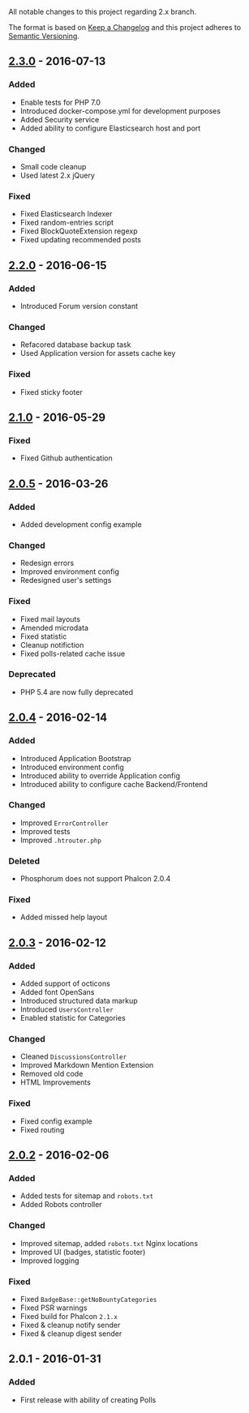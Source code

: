 All notable changes to this project regarding 2.x branch.

The format is based on [Keep a Changelog](http://keepachangelog.com/)
and this project adheres to [Semantic Versioning](http://semver.org/).

## [2.3.0] - 2016-07-13
### Added
- Enable tests for PHP 7.0
- Introduced docker-compose.yml for development purposes
- Added Security service
- Added ability to configure Elasticsearch host and port

### Changed
- Small code cleanup
- Used latest 2.x jQuery

### Fixed
- Fixed Elasticsearch Indexer
- Fixed random-entries script
- Fixed BlockQuoteExtension regexp
- Fixed updating recommended posts

## [2.2.0] - 2016-06-15
### Added
- Introduced Forum version constant
 
### Changed
- Refacored database backup task
- Used Application version for assets cache key

### Fixed
- Fixed sticky footer

## [2.1.0] - 2016-05-29
### Fixed
- Fixed Github authentication

## [2.0.5] - 2016-03-26
### Added
- Added development config example

### Changed
- Redesign errors
- Improved environment config
- Redesigned user's settings

### Fixed
- Fixed mail layouts
- Amended microdata
- Fixed statistic
- Cleanup notifiction
- Fixed polls-related cache issue

### Deprecated
- PHP 5.4 are now fully deprecated

## [2.0.4] - 2016-02-14
### Added
- Introduced Application Bootstrap
- Introduced environment config
- Introduced ability to override Application config
- Introduced ability to configure cache Backend/Frontend

### Changed
- Improved `ErrorController`
- Improved tests
- Improved `.htrouter.php`

### Deleted
- Phosphorum does not support Phalcon 2.0.4

### Fixed
- Added missed help layout

## [2.0.3] - 2016-02-12
### Added
- Added support of octicons
- Added font OpenSans
- Introduced structured data markup
- Introduced `UsersController`
- Enabled statistic for Categories

### Changed
- Cleaned `DiscussionsController`
- Improved Markdown Mention Extension
- Removed old code
- HTML Improvements

### Fixed
- Fixed config example
- Fixed routing

## [2.0.2] - 2016-02-06
### Added
- Added tests for sitemap and `robots.txt`
- Added Robots controller

### Changed
- Improved sitemap, added `robots.txt` Nginx locations
- Improved UI (badges, statistic footer)
- Improved logging

### Fixed
- Fixed `BadgeBase::getNoBountyCategories`
- Fixed PSR warnings
- Fixed build for Phalcon `2.1.x`
- Fixed & cleanup notify sender
- Fixed & cleanup digest sender

## 2.0.1 - 2016-01-31
### Added
- First release with ability of creating Polls

[2.3.0]: https://github.com/phalcon/forum/compare/v2.2.0...v2.3.0
[2.2.0]: https://github.com/phalcon/forum/compare/v2.1.0...v2.2.0
[2.1.0]: https://github.com/phalcon/forum/compare/v2.0.5...v2.1.0
[2.0.5]: https://github.com/phalcon/forum/compare/v2.0.4...v2.0.5
[2.0.4]: https://github.com/phalcon/forum/compare/v2.0.3...v2.0.4
[2.0.3]: https://github.com/phalcon/forum/compare/v2.0.2...v2.0.3
[2.0.2]: https://github.com/phalcon/forum/compare/v2.0.1...v2.0.2
